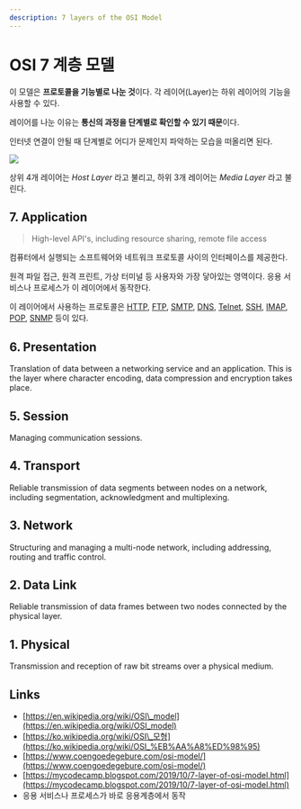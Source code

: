 ```yaml
---
description: 7 layers of the OSI Model
---
```


# OSI 7 계층 모델

이 모델은 **프로토콜을 기능별로 나눈 것**이다. 각 레이어\(Layer\)는 하위 레이어의 기능을 사용할 수 있다.

레이어를 나눈 이유는 **통신의 과정을 단계별로 확인할 수 있기 때문**이다.

인터넷 연결이 안될 때 단계별로 어디가 문제인지 파악하는 모습을 떠올리면 된다.

![](https://www.coengoedegebure.com/content/images/2018/09/osimodel-3.gif)

상위 4개 레이어는 _Host Layer_ 라고 불리고, 하위 3개 레이어는 _Media Layer_ 라고 불린다.

## 7. **Application**

> High-level API's, including resource sharing, remote file access

컴퓨터에서 실행되는 소프트웨어와 네트워크 프로토콜 사이의 인터페이스를 제공한다.

원격 파일 접근, 원격 프린트, 가상 터미널 등 사용자와 가장 닿아있는 영역이다. 응용 서비스나 프로세스가 이 레이어에서 동작한다.

이 레이어에서 사용하는 프로토콜은 [HTTP](https://en.wikipedia.org/wiki/Hypertext_Transfer_Protocol), [FTP](https://en.wikipedia.org/wiki/File_Transfer_Protocol), [SMTP](https://en.wikipedia.org/wiki/Simple_Mail_Transfer_Protocol), [DNS](https://en.wikipedia.org/wiki/Domain_Name_System), [Telnet](https://en.wikipedia.org/wiki/Telnet), [SSH](https://en.wikipedia.org/wiki/Secure_Shell), [IMAP](https://en.wikipedia.org/wiki/Internet_Message_Access_Protocol), [POP](https://en.wikipedia.org/wiki/Post_Office_Protocol), [SNMP](https://en.wikipedia.org/wiki/Simple_Network_Management_Protocol) 등이 있다.

## 6. **Presentation**

Translation of data between a networking service and an application. This is the layer where character encoding, data compression and encryption takes place.

## 5. **Session**

Managing communication sessions.

## 4. **Transport**

Reliable transmission of data segments between nodes on a network, including segmentation, acknowledgment and multiplexing.

## 3. **Network**

Structuring and managing a multi-node network, including addressing, routing and traffic control.

## 2. **Data Link**

Reliable transmission of data frames between two nodes connected by the physical layer.

## 1. **Physical**

Transmission and reception of raw bit streams over a physical medium.



## Links

* [https://en.wikipedia.org/wiki/OSI\_model](https://en.wikipedia.org/wiki/OSI_model)
* [https://ko.wikipedia.org/wiki/OSI\_모형](https://ko.wikipedia.org/wiki/OSI_%EB%AA%A8%ED%98%95)
* [https://www.coengoedegebure.com/osi-model/](https://www.coengoedegebure.com/osi-model/)
* [https://mycodecamp.blogspot.com/2019/10/7-layer-of-osi-model.html](https://mycodecamp.blogspot.com/2019/10/7-layer-of-osi-model.html)
* 응용 서비스나 프로세스가 바로 응용계층에서 동작

